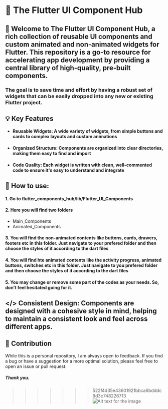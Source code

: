# 📱 The Flutter UI Component Hub

## 👋 Welcome to The Flutter UI Component Hub, a rich collection of reusable UI components and custom animated and non-animated widgets for Flutter. This repository is a go-to resource for accelerating app development by providing a central library of high-quality, pre-built components.

### The goal is to save time and effort by having a robust set of widgets that can be easily dropped into any new or existing Flutter project.

## 💡 Key Features

- #### Reusable Widgets: A wide variety of widgets, from simple buttons and cards to complex layouts and custom animations

- #### Organized Structure: Components are organized into clear directories, making them easy to find and import

- #### Code Quality: Each widget is written with clean, well-commented code to ensure it's easy to understand and integrate<br>

## 📝 How to use:<br>
#### 1. Go to flutter_components_hub/lib/Flutter_UI_Components <br>
#### 2. Here you will find two folders<br>
-   Main_Components<br>
-   Animated_Components<br>
#### 3. You will find the non-animated contents like buttons, cards, drawers, footers etc in this folder. Just navigate to your prefered folder and then choose the styles of it according to the dart files<br>
#### 4. You will find hte animated contents like the activity progress, animated buttons, switches etc in this folder. Just navigate to you prefered folder and then choose the styles of it according to the dart files<br>
#### 5. You may change or remove some part of the codes as your needs. So, don't feel hesitated going for it.<br>

## </> Consistent Design: Components are designed with a cohesive style in mind, helping to maintain a consistent look and feel across different apps.<br>

## 🤝 Contribution

While this is a personal repository, I am always open to feedback. If you find a bug or have a suggestion for a more optimal solution, please feel free to open an issue or pull request.<br>

##### Thank you.

>>>>>>> 522f4d35e43601921bbca6bdddc9d3c748226713<br>
![Alt text for the image](https://www.example.com/path/to/your-image.png)

